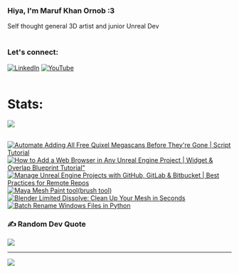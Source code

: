   ### Hiya, I'm Maruf Khan Ornob :3
  Self thought general 3D artist and junior Unreal Dev<br><br>

### Let's connect:
[![LinkedIn](https://img.shields.io/badge/LinkedIn-%230077B5.svg?logo=linkedin&logoColor=white)](https://linkedin.com/in/ornobmk) [![YouTube](https://img.shields.io/badge/YouTube-%23FF0000.svg?logo=YouTube&logoColor=white)](https://youtube.com/@buggybug1) <br><br>

<!--- # Daily Tools:
![Blender](https://img.shields.io/badge/blender-%23F5792A.svg?style=for-the-badge&logo=blender&logoColor=white) 
![Python](https://img.shields.io/badge/python-3670A0?style=for-the-badge&logo=python&logoColor=ffdd54)
![Unreal Engine](https://img.shields.io/badge/unrealengine-%23313131.svg?style=for-the-badge&logo=unrealengine&logoColor=white)
![C++](https://img.shields.io/badge/c++-%2300599C.svg?style=for-the-badge&logo=c%2B%2B&logoColor=white)
![Figma](https://img.shields.io/badge/figma-%23F24E1E.svg?style=for-the-badge&logo=figma&logoColor=white)
![Canva](https://img.shields.io/badge/Canva-%2300C4CC.svg?style=for-the-badge&logo=Canva&logoColor=white) 
![Adobe Photoshop](https://img.shields.io/badge/adobe%20photoshop-%2331A8FF.svg?style=for-the-badge&logo=adobe%20photoshop&logoColor=white)
![Adobe Premiere Pro](https://img.shields.io/badge/Adobe%20Premiere%20Pro-9999FF.svg?style=for-the-badge&logo=Adobe%20Premiere%20Pro&logoColor=white) -->

# Stats:
![](https://github-readme-stats.vercel.app/api/top-langs/?username=marufx86&theme=calm_pink&hide_border=true&include_all_commits=false&count_private=false&layout=compact)<br><br>

<!-- BEGIN YOUTUBE-CARDS -->
[![Automate Adding All Free Quixel Megascans Before They're Gone | Script Tutorial](https://ytcards.demolab.com/?id=p9XJsgaDYRE&title=Automate+Adding+All+Free+Quixel+Megascans+Before+They%27re+Gone+%7C+Script+Tutorial&lang=en&timestamp=1727006002&background_color=%230d1117&title_color=%23ffffff&stats_color=%23dedede&max_title_lines=1&width=250&border_radius=5 "Automate Adding All Free Quixel Megascans Before They're Gone | Script Tutorial")](https://www.youtube.com/watch?v=p9XJsgaDYRE)
[![How to Add a Web Browser in Any Unreal Engine Project | Widget & Overlap Blueprint Tutorial"](https://ytcards.demolab.com/?id=ks1tjqq3qaw&title=How+to+Add+a+Web+Browser+in+Any+Unreal+Engine+Project+%7C+Widget+%26+Overlap+Blueprint+Tutorial%22&lang=en&timestamp=1726860667&background_color=%230d1117&title_color=%23ffffff&stats_color=%23dedede&max_title_lines=1&width=250&border_radius=5 "How to Add a Web Browser in Any Unreal Engine Project | Widget & Overlap Blueprint Tutorial\"")](https://www.youtube.com/watch?v=ks1tjqq3qaw)
[![Manage Unreal Engine Projects with GitHub, GitLab & Bitbucket | Best Practices for Remote Repos](https://ytcards.demolab.com/?id=z7mg_efFsEo&title=Manage+Unreal+Engine+Projects+with+GitHub%2C+GitLab+%26+Bitbucket+%7C+Best+Practices+for+Remote+Repos&lang=en&timestamp=1725873448&background_color=%230d1117&title_color=%23ffffff&stats_color=%23dedede&max_title_lines=1&width=250&border_radius=5 "Manage Unreal Engine Projects with GitHub, GitLab & Bitbucket | Best Practices for Remote Repos")](https://www.youtube.com/watch?v=z7mg_efFsEo)
[![Maya Mesh Paint tool(brush tool)](https://ytcards.demolab.com/?id=zufzxmpyFLw&title=Maya+Mesh+Paint+tool%28brush+tool%29&lang=en&timestamp=1725347050&background_color=%230d1117&title_color=%23ffffff&stats_color=%23dedede&max_title_lines=1&width=250&border_radius=5 "Maya Mesh Paint tool(brush tool)")](https://www.youtube.com/watch?v=zufzxmpyFLw)
[![Blender Limited Dissolve: Clean Up Your Mesh in Seconds](https://ytcards.demolab.com/?id=EK9f0HrfnM4&title=Blender+Limited+Dissolve%3A+Clean+Up+Your+Mesh+in+Seconds&lang=en&timestamp=1724684199&background_color=%230d1117&title_color=%23ffffff&stats_color=%23dedede&max_title_lines=1&width=250&border_radius=5 "Blender Limited Dissolve: Clean Up Your Mesh in Seconds")](https://www.youtube.com/watch?v=EK9f0HrfnM4)
[![Batch Rename Windows Files in Python](https://ytcards.demolab.com/?id=ChUyAg-V05w&title=Batch+Rename+Windows+Files+in+Python&lang=en&timestamp=1723989393&background_color=%230d1117&title_color=%23ffffff&stats_color=%23dedede&max_title_lines=1&width=250&border_radius=5 "Batch Rename Windows Files in Python")](https://www.youtube.com/watch?v=ChUyAg-V05w)
<!-- END YOUTUBE-CARDS -->

### ✍️ Random Dev Quote
![](https://quotes-github-readme.vercel.app/api?type=horizontal&theme=tokyonight)

---
[![](https://visitcount.itsvg.in/api?id=marufx86&icon=1&color=0)](https://visitcount.itsvg.in)

<!-- Proudly created with GPRM ( https://gprm.itsvg.in ) -->
